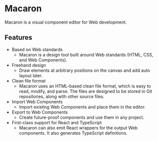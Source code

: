 # Macaron

Macaron is a visual component editor for Web development.

## Features

- Based on Web standards
  - Macaron is a design tool built around Web standards (HTML, CSS, and Web Components).
- Freehand design
  - Draw elements at arbitrary positions on the canvas and add auto layout later.
- Clean file format
  - Macaron uses an HTML-based clean file format, which is easy to read, modify, and parse.
    The files are designed to be stored in Git repositories, along with other source files.
- Import Web Components
  - Import existing Web Components and place them in the editor.
- Export to Web Components
  - Create future-proof components and use them in any project.
- First-class support for React and TypeScript
  - Macaron can also emit React wrappers for the output Web components. It also generates TypeScript definitions.
